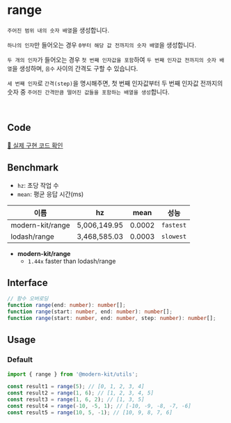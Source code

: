 # range

`주어진 범위 내의 숫자 배열`을 생성합니다.

`하나의 인자`만 들어오는 경우 `0부터 해당 값 전까지의 숫자 배열`을 생성합니다.

`두 개의 인자`가 들어오는 경우 `첫 번째 인자값을 포함`하여 `두 번째 인자값 전까지의 숫자 배열`을 생성하며, `음수` 사이의 간격도 구할 수 있습니다.

`세 번째 인자`로 `간격(step)`을 명시해주면, 첫 번째 인자값부터 두 번째 인자값 전까지의 숫자 중 `주어진 간격만큼 떨어진 값들을 포함하는 배열을 생성`합니다.

<br />

## Code
[🔗 실제 구현 코드 확인](https://github.com/modern-agile-team/modern-kit/blob/main/packages/utils/src/math/range/index.ts)

## Benchmark
- `hz`: 초당 작업 수
- `mean`: 평균 응답 시간(ms)

|이름|hz|mean|성능|
|------|---|---|---|
|modern-kit/range|5,006,149.95|0.0002|`fastest`|
|lodash/range|3,468,585.03|0.0003|`slowest`|

- **modern-kit/range**
  - `1.44x` faster than lodash/range

## Interface
```ts title="typescript"
// 함수 오버로딩
function range(end: number): number[];
function range(start: number, end: number): number[];
function range(start: number, end: number, step: number): number[];
```

## Usage
### Default
```ts title="typescript"
import { range } from '@modern-kit/utils';

const result1 = range(5); // [0, 1, 2, 3, 4]
const result2 = range(1, 6); // [1, 2, 3, 4, 5]
const result3 = range(1, 6, 2); // [1, 3, 5]
const result4 = range(-10, -5, 1); // [-10, -9, -8, -7, -6]
const result5 = range(10, 5, -1); // [10, 9, 8, 7, 6]
```

